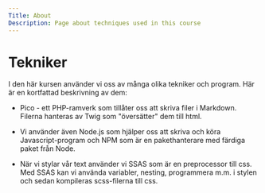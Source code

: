 ```yaml
---
Title: About
Description: Page about techniques used in this course
---
```


Tekniker
====================

I den här kursen använder vi oss av många olika tekniker och program. Här är en kortfattad beskrivning av dem:

- Pico - ett PHP-ramverk som tillåter oss att skriva filer i Markdown. Filerna hanteras av Twig som "översätter" dem till html.

- Vi använder även Node.js som hjälper oss att skriva och köra Javascript-program och NPM som är en pakethanterare med färdiga paket från Node.

- När vi stylar vår text använder vi SSAS som är en preprocessor till css. Med SSAS kan vi använda variabler, nesting, programmera m.m. i stylen och sedan kompileras scss-filerna till css. 